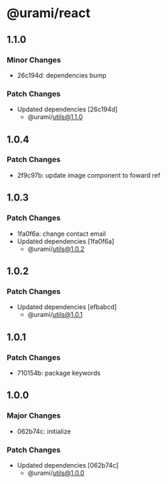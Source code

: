 # @urami/react

## 1.1.0

### Minor Changes

- 26c194d: dependencies bump

### Patch Changes

- Updated dependencies [26c194d]
  - @urami/utils@1.1.0

## 1.0.4

### Patch Changes

- 2f9c97b: update image component to foward ref

## 1.0.3

### Patch Changes

- 1fa0f6a: change contact email
- Updated dependencies [1fa0f6a]
  - @urami/utils@1.0.2

## 1.0.2

### Patch Changes

- Updated dependencies [efbabcd]
  - @urami/utils@1.0.1

## 1.0.1

### Patch Changes

- 710154b: package keywords

## 1.0.0

### Major Changes

- 062b74c: initialize

### Patch Changes

- Updated dependencies [062b74c]
  - @urami/utils@1.0.0
